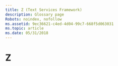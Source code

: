```yaml
---
title: Z (Text Services Framework)
description: Glossary page
Robots: noindex, nofollow
ms.assetid: 9ec36621-c4ed-4d04-99c7-668f5d063031
ms.topic: article
ms.date: 05/31/2018
---
```


# Z

<dl> <dt>

<span id="tsf.z__1_gly"></span><span id="TSF.Z__1_GLY"></span>
</dt> <dd></dd> </dl>

 

 




